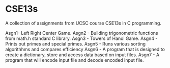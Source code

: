 # CSE13s
A collection of assignments from UCSC course CSE13s in C programming.

Asgn1- Left Right Center Game.
Asgn2 - Building trigonometric functions from math.h standard C library.
Asgn3 - Towers of Hanoi Game.
Asgn4 - Prints out primes and special primes.
Asgn5 - Runs various sorting algorithhms and compares efficiency
Asgn6 - A program that is designed to create a dictionary, store and access data based on input files.
Asgn7 - A program that will encode input file and decode encoded input file.
